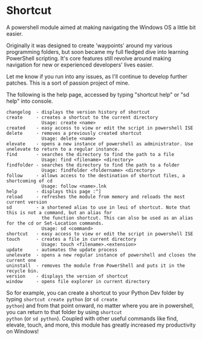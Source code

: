 # Shortcut
A powershell module aimed at making navigating the Windows OS a little bit easier.

Originally it was designed to create 'waypoints' around my various programming folders, but soon became my full fledged dive into learning PowerShell scripting. It's core features still revolve around making navigation for new or experienced developers' lives easier.

Let me know if you run into any issues, as I'll continue to develop further patches. This is a sort of passion project of mine.

The following is the help page, accessed by typing "shortcut help" or "sd help" into console.
```
changelog  - displays the version history of shortcut
create     - creates a shortcut to the current directory
             Usage: create <name>
created    - easy access to view or edit the script in powershell ISE
delete     - removes a previously created shortcut
             Usage: delete <name>
elevate    - opens a new instance of powershell as administrator. Use unelevate to return to a regular instance.
find       - searches the directory to find the path to a file
             Usage: find <filename> <directory>
findfolder - searches the directory to find the path to a folder
             Usage: findfolder <foldername> <directory>
follow     - allows access to the destination of shortcut files, a shortcoming of cd
             Usage: follow <name>.lnk
help       - displays this page :^]
reload     - refreshes the module from memory and reloads the most current version
sd         - a shortened alias to use in leui of shortcut. Note that this is not a command, but an alias for 
             the function shortcut. This can also be used as an alias for the cd or Set-Location commands.
             Usage: sd <command>
shortcut   - easy access to view or edit the script in powershell ISE
touch      - creates a file in current directory
             Usage: touch <filename>.<extension>
update     - automates the update process
unelevate  - opens a new regular instance of powershell and closes the current one
uninstall  - removes the module from PowerShell and puts it in the recycle bin.
version    - displays the version of shortcut
window     - opens file explorer in current directory
```

So for example, you can create a shortcut to your Python Dev folder by typing <code>shortcut create python</code> (or <code>sd create python</code>) and from that point onward, no matter where you are in powershell, you can return to that folder by using <code>shortcut python</code> (or <code>sd python</code>). Coupled with other useful commands like find, elevate, touch, and more, this module has greatly increased my productivity on Windows!
